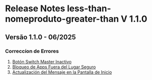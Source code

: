 # Release Notes less-than-nomeproduto-greater-than V 1.1.0

## **Versão 1.1.0 - 06/2025**


### **Correccíon de Errores**

1. [Botón Switch Master Inactivo](Botón-Switch-Master-Inactivo.md)
2. [Bloqueo de Apps Fuera del Lugar Seguro](Bloqueo-De-Apps-Fuera-Del-Lugar-Seguro.md)
3. [Actualización del Mensaje en la Pantalla de Inicio](Actualización-Del-Mensaje-En-La-Pantalla-De-Inicio.md)
